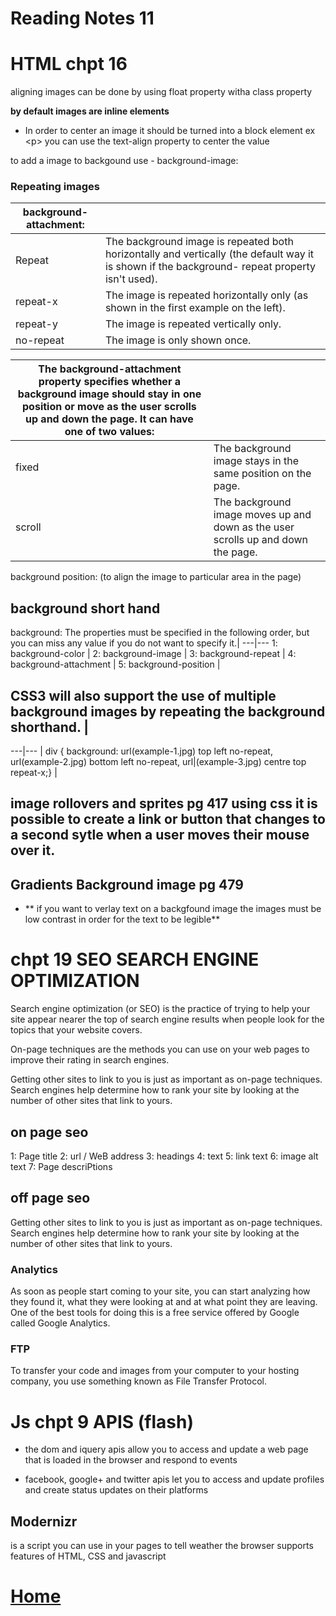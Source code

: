 # Reading Notes 11

# HTML chpt 16

aligning images can be done by using float property witha  class property

**by default images are inline elements**
* In order to center an image it should be turned into a block element ex \<p>
you can use the text-align property to center the value

to add a image to backgound use - background-image:
### Repeating images
background-attachment: | |
---|---
Repeat | The background image is repeated both horizontally and vertically (the default way it is shown if the background- repeat property isn't used).
repeat-x | The image is repeated horizontally only (as shown in the first example on the left).
repeat-y| The image is repeated vertically only.
no-repeat |The image is only shown once. 


The background-attachment property specifies whether a background image should stay in one position or move as the user scrolls up and down the page. It can have one of two values:| |
---|---
| fixed | The background image stays in the same position on the page.
| scroll | The background image moves up and down as the user scrolls up and down the page.

background position: \(to align the image to particular area in the page)

## background short hand
background:  The properties must be specified in the following order, but you can miss any value if you do not want to specify it.|
---|---
1: background-color |
2: background-image |
3: background-repeat |
4: background-attachment |
 5: background-position |

## CSS3 will also support the use of multiple background images by repeating the background shorthand. |
 ---|---
| div \{ background: url\(example-1.jpg) top left no-repeat, url\(example-2.jpg) bottom left no-repeat, url|(example-3.jpg) centre top repeat-x;} |

## image rollovers and sprites pg 417 using css it is possible to create a link or button that changes to a second sytle when a user moves their mouse over it. 

## Gradients Background image pg 479

* ** if you want to verlay text on a backgfound image the images must be low contrast in order for the text to be legible**

# chpt 19  SEO SEARCH ENGINE OPTIMIZATION

Search engine optimization (or SEO) is the practice of trying
to help your site appear nearer the top of search engine results when people look for the topics that your website covers.

On-page techniques are the methods you can use on your web pages to improve their rating in search engines.

Getting other sites to link to you is just as important as on-page techniques. Search engines help determine how to rank your
site by looking at the number of other sites that link to yours.

## on page seo
1: Page title
2: url / WeB address
3: headings
4: text
5: link text
6: image alt text
7: Page descriPtions

## off page seo
Getting other sites to link to you is just as important as on-page techniques. Search engines help determine how to rank your
site by looking at the number of other sites that link to yours.

### Analytics
As soon as people start coming to your site, you can start analyzing how they found it, what they were looking at and at what point they are leaving. One of the best tools for doing this is a free service offered by Google called Google Analytics.

### FTP
To transfer your code and images from your computer to your hosting company, you use something known as File Transfer Protocol.


# Js chpt 9 APIS (flash)

* the dom and iquery apis allow you to access and update a web page that is loaded in the browser and respond to events
 
* facebook, google+ and twitter apis let you to access and update profiles and create status updates on their platforms

## Modernizr
is a script you can use in your pages to tell weather the browser supports features of HTML, CSS and javascript

# [Home](https://github.com/MISalz/201_Reading_notes_022022)